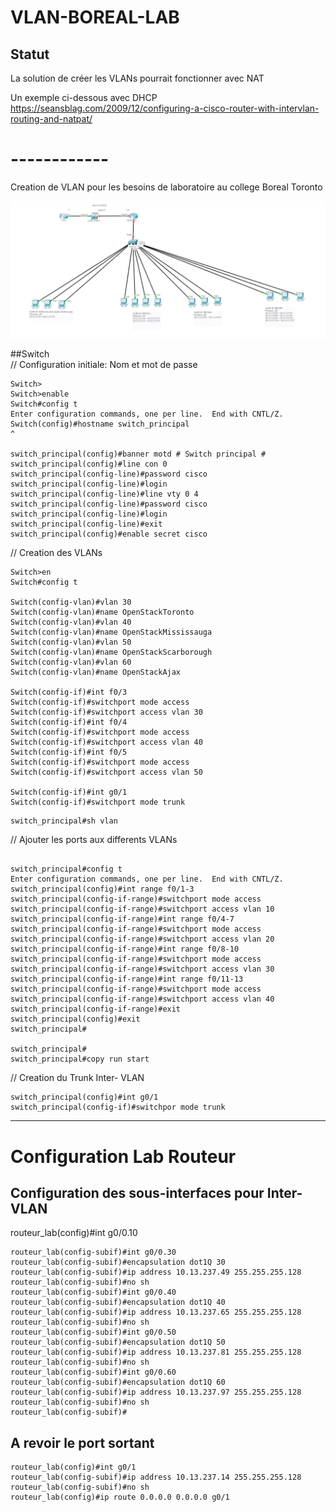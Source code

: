 # VLAN-BOREAL-LAB

## Statut

La solution de créer les VLANs pourrait fonctionner avec NAT

Un exemple ci-dessous avec DHCP  
https://seansblag.com/2009/12/configuring-a-cisco-router-with-intervlan-routing-and-natpat/


# ------------


Creation de VLAN pour les besoins de laboratoire au college Boreal Toronto

![alt tag](./VLAN-LAB.png)


##Switch  
// Configuration initiale: Nom et mot de passe 
```
Switch>
Switch>enable
Switch#config t
Enter configuration commands, one per line.  End with CNTL/Z.
Switch(config)#hostname switch_principal                                ^

switch_principal(config)#banner motd # Switch principal #
switch_principal(config)#line con 0
switch_principal(config-line)#password cisco
switch_principal(config-line)#login
switch_principal(config-line)#line vty 0 4
switch_principal(config-line)#password cisco
switch_principal(config-line)#login
switch_principal(config-line)#exit
switch_principal(config)#enable secret cisco
```
// Creation des VLANs
```
Switch>en
Switch#config t

Switch(config-vlan)#vlan 30
Switch(config-vlan)#name OpenStackToronto
Switch(config-vlan)#vlan 40
Switch(config-vlan)#name OpenStackMississauga
Switch(config-vlan)#vlan 50
Switch(config-vlan)#name OpenStackScarborough
Switch(config-vlan)#vlan 60
Switch(config-vlan)#name OpenStackAjax

Switch(config-if)#int f0/3
Switch(config-if)#switchport mode access 
Switch(config-if)#switchport access vlan 30
Switch(config-if)#int f0/4
Switch(config-if)#switchport mode access 
Switch(config-if)#switchport access vlan 40
Switch(config-if)#int f0/5
Switch(config-if)#switchport mode access 
Switch(config-if)#switchport access vlan 50

Switch(config-if)#int g0/1
Switch(config-if)#switchport mode trunk 
```

```
switch_principal#sh vlan
```
// Ajouter les ports aux differents VLANs 
```

switch_principal#config t
Enter configuration commands, one per line.  End with CNTL/Z.
switch_principal(config)#int range f0/1-3
switch_principal(config-if-range)#switchport mode access
switch_principal(config-if-range)#switchport access vlan 10
switch_principal(config-if-range)#int range f0/4-7
switch_principal(config-if-range)#switchport mode access
switch_principal(config-if-range)#switchport access vlan 20
switch_principal(config-if-range)#int range f0/8-10
switch_principal(config-if-range)#switchport mode access
switch_principal(config-if-range)#switchport access vlan 30
switch_principal(config-if-range)#int range f0/11-13
switch_principal(config-if-range)#switchport mode access
switch_principal(config-if-range)#switchport access vlan 40
switch_principal(config-if-range)#exit
switch_principal(config)#exit
switch_principal#

switch_principal#
switch_principal#copy run start
```

// Creation du Trunk Inter- VLAN

```
switch_principal(config)#int g0/1
switch_principal(config-if)#switchpor mode trunk
```

-----------------------

# Configuration Lab Routeur 

## Configuration des sous-interfaces pour Inter-VLAN
routeur_lab(config)#int g0/0.10
```
routeur_lab(config-subif)#int g0/0.30
routeur_lab(config-subif)#encapsulation dot1Q 30
routeur_lab(config-subif)#ip address 10.13.237.49 255.255.255.128
routeur_lab(config-subif)#no sh
routeur_lab(config-subif)#int g0/0.40
routeur_lab(config-subif)#encapsulation dot1Q 40
routeur_lab(config-subif)#ip address 10.13.237.65 255.255.255.128
routeur_lab(config-subif)#no sh
routeur_lab(config-subif)#int g0/0.50
routeur_lab(config-subif)#encapsulation dot1Q 50
routeur_lab(config-subif)#ip address 10.13.237.81 255.255.255.128
routeur_lab(config-subif)#no sh
routeur_lab(config-subif)#int g0/0.60
routeur_lab(config-subif)#encapsulation dot1Q 60
routeur_lab(config-subif)#ip address 10.13.237.97 255.255.255.128
routeur_lab(config-subif)#no sh
routeur_lab(config-subif)#
```
## A revoir le port sortant 
```
routeur_lab(config)#int g0/1
routeur_lab(config-subif)#ip address 10.13.237.14 255.255.255.128
routeur_lab(config-subif)#no sh
routeur_lab(config)#ip route 0.0.0.0 0.0.0.0 g0/1
```
